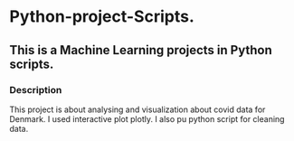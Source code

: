 # Python-project-Scripts.

## This is a  Machine Learning  projects in  Python scripts.

### Description
This project is about analysing and visualization about covid data for Denmark. I used interactive plot plotly. I also pu python script for cleaning data.

 
